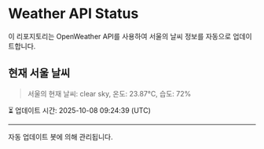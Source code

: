 
# Weather API Status

이 리포지토리는 OpenWeather API를 사용하여 서울의 날씨 정보를 자동으로 업데이트합니다.

## 현재 서울 날씨
> 서울의 현재 날씨: clear sky, 온도: 23.87°C, 습도: 72%

⏳ 업데이트 시간: 2025-10-08 09:24:39 (UTC)

---
자동 업데이트 봇에 의해 관리됩니다.
